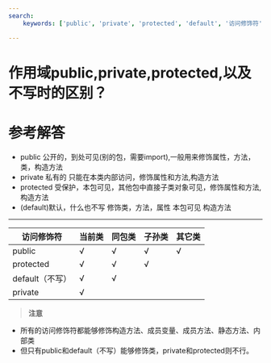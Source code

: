 ```yaml
---
search:
    keywords: ['public', 'private', 'protected', 'default', '访问修饰符']

---
```



# 作用域public,private,protected,以及不写时的区别？

# 参考解答

* public  公开的，到处可见\(别的包，需要import\),一般用来修饰属性，方法，类，构造方法
* private  私有的 只能在本类内部访问，修饰属性和方法,构造方法
* protected  受保护，本包可见，其他包中直接子类对象可见，修饰属性和方法,构造方法
* \(default\)默认，什么也不写 修饰类，方法，属性 本包可见 构造方法

---



| 访问修饰符 | 当前类 | 同包类 | 子孙类 | 其它类|
| - | - | - | - | - |
| public | &radic; | &radic; | &radic; | &radic; |
| protected | &radic; | &radic; | &radic; |  |
| default（不写） | &radic; | &radic; |  |  |
| private | &radic; |  |  |  |

> **注意**
* 所有的访问修饰符都能够修饰构造方法、成员变量、成员方法、静态方法、内部类
* 但只有public和default（不写）能够修饰类，private和protected则不行。































